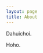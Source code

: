 ```yaml
---
layout: page
title: About
---
```


Dahuichoi.

Hoho.

[github]: https://github.com/oattao
[email]: oattao@mail.ulsan.ac.kr
